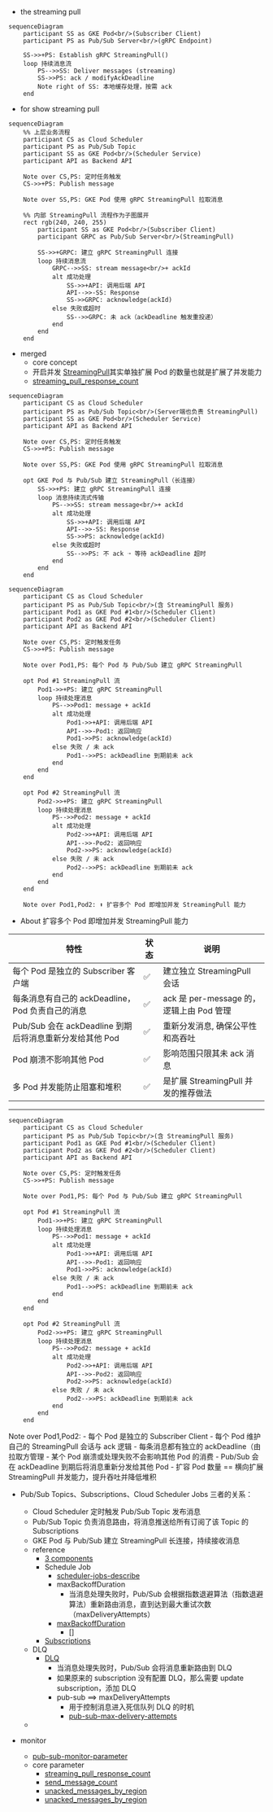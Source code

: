 - the streaming pull

```mermaid
sequenceDiagram
    participant SS as GKE Pod<br/>(Subscriber Client)
    participant PS as Pub/Sub Server<br/>(gRPC Endpoint)

    SS->>+PS: Establish gRPC StreamingPull()
    loop 持续消息流
        PS-->>SS: Deliver messages (streaming)
        SS->>PS: ack / modifyAckDeadline
        Note right of SS: 本地缓存处理，按需 ack
    end
```

- for show streaming pull

```mermaid
sequenceDiagram
    %% 上层业务流程
    participant CS as Cloud Scheduler
    participant PS as Pub/Sub Topic
    participant SS as GKE Pod<br/>(Scheduler Service)
    participant API as Backend API

    Note over CS,PS: 定时任务触发
    CS->>+PS: Publish message

    Note over SS,PS: GKE Pod 使用 gRPC StreamingPull 拉取消息

    %% 内部 StreamingPull 流程作为子图展开
    rect rgb(240, 240, 255)
        participant SS as GKE Pod<br/>(Subscriber Client)
        participant GRPC as Pub/Sub Server<br/>(StreamingPull)

        SS->>+GRPC: 建立 gRPC StreamingPull 连接
        loop 持续消息流
            GRPC-->>SS: stream message<br/>+ ackId
            alt 成功处理
                SS->>+API: 调用后端 API
                API-->>-SS: Response
                SS->>GRPC: acknowledge(ackId)
            else 失败或超时
                SS-->>GRPC: 未 ack（ackDeadline 触发重投递）
            end
        end
    end
```

- merged
    - core concept
    - 开启并发 [StreamingPull](./pub-sub-monitor-parameter.md#streamingpull)其实单独扩展 Pod 的数量也就是扩展了并发能力
    - [streaming_pull_response_count](./pub-sub-monitor-parameter.md#streaming_pull_response_count)

```mermaid
sequenceDiagram
    participant CS as Cloud Scheduler
    participant PS as Pub/Sub Topic<br/>(Server端也负责 StreamingPull)
    participant SS as GKE Pod<br/>(Scheduler Service)
    participant API as Backend API

    Note over CS,PS: 定时任务触发
    CS->>+PS: Publish message

    Note over SS,PS: GKE Pod 使用 gRPC StreamingPull 拉取消息

    opt GKE Pod 与 Pub/Sub 建立 StreamingPull（长连接）
        SS->>+PS: 建立 gRPC StreamingPull 连接
        loop 消息持续流式传输
            PS-->>SS: stream message<br/>+ ackId
            alt 成功处理
                SS->>+API: 调用后端 API
                API-->>-SS: Response
                SS->>PS: acknowledge(ackId)
            else 失败或超时
                SS-->>PS: 不 ack ➝ 等待 ackDeadline 超时
            end
        end
    end
```

```mermaid
sequenceDiagram
    participant CS as Cloud Scheduler
    participant PS as Pub/Sub Topic<br/>(含 StreamingPull 服务)
    participant Pod1 as GKE Pod #1<br/>(Scheduler Client)
    participant Pod2 as GKE Pod #2<br/>(Scheduler Client)
    participant API as Backend API

    Note over CS,PS: 定时触发任务
    CS->>+PS: Publish message

    Note over Pod1,PS: 每个 Pod 与 Pub/Sub 建立 gRPC StreamingPull

    opt Pod #1 StreamingPull 流
        Pod1->>+PS: 建立 gRPC StreamingPull
        loop 持续处理消息
            PS-->>Pod1: message + ackId
            alt 成功处理
                Pod1->>+API: 调用后端 API
                API-->>-Pod1: 返回响应
                Pod1->>PS: acknowledge(ackId)
            else 失败 / 未 ack
                Pod1-->>PS: ackDeadline 到期前未 ack
            end
        end
    end

    opt Pod #2 StreamingPull 流
        Pod2->>+PS: 建立 gRPC StreamingPull
        loop 持续处理消息
            PS-->>Pod2: message + ackId
            alt 成功处理
                Pod2->>+API: 调用后端 API
                API-->>-Pod2: 返回响应
                Pod2->>PS: acknowledge(ackId)
            else 失败 / 未 ack
                Pod2-->>PS: ackDeadline 到期前未 ack
            end
        end
    end

    Note over Pod1,Pod2: ⬆️ 扩容多个 Pod 即增加并发 StreamingPull 能力
```

- About 扩容多个 Pod 即增加并发 StreamingPull 能力

| 特性                                             | 状态 | 说明                                     |
| ------------------------------------------------ | ---- | ---------------------------------------- |
| 每个 Pod 是独立的 Subscriber 客户端              | ✅   | 建立独立 StreamingPull 会话              |
| 每条消息有自己的 ackDeadline，Pod 负责自己的消息 | ✅   | ack 是 per-message 的，逻辑上由 Pod 管理 |
| Pub/Sub 会在 ackDeadline 到期后将消息重新分发给其他 Pod | ✅   | 重新分发消息, 确保公平性和高吞吐         |
| Pod 崩溃不影响其他 Pod                           | ✅   | 影响范围只限其未 ack 消息                |
| 多 Pod 并发能防止阻塞和堆积                      | ✅   | 是扩展 StreamingPull 并发的推荐做法      |


---

```mermaid
sequenceDiagram
    participant CS as Cloud Scheduler
    participant PS as Pub/Sub Topic<br/>(含 StreamingPull 服务)
    participant Pod1 as GKE Pod #1<br/>(Scheduler Client)
    participant Pod2 as GKE Pod #2<br/>(Scheduler Client)
    participant API as Backend API

    Note over CS,PS: 定时触发任务
    CS->>+PS: Publish message

    Note over Pod1,PS: 每个 Pod 与 Pub/Sub 建立 gRPC StreamingPull

    opt Pod #1 StreamingPull 流
        Pod1->>+PS: 建立 gRPC StreamingPull
        loop 持续处理消息
            PS-->>Pod1: message + ackId
            alt 成功处理
                Pod1->>+API: 调用后端 API
                API-->>-Pod1: 返回响应
                Pod1->>PS: acknowledge(ackId)
            else 失败 / 未 ack
                Pod1-->>PS: ackDeadline 到期前未 ack
            end
        end
    end

    opt Pod #2 StreamingPull 流
        Pod2->>+PS: 建立 gRPC StreamingPull
        loop 持续处理消息
            PS-->>Pod2: message + ackId
            alt 成功处理
                Pod2->>+API: 调用后端 API
                API-->>-Pod2: 返回响应
                Pod2->>PS: acknowledge(ackId)
            else 失败 / 未 ack
                Pod2-->>PS: ackDeadline 到期前未 ack
            end
        end
    end
```

Note over Pod1,Pod2:
    - 每个 Pod 是独立的 Subscriber Client
    - 每个 Pod 维护自己的 StreamingPull 会话与 ack 逻辑
    - 每条消息都有独立的 ackDeadline（由拉取方管理
    - 某个 Pod 崩溃或处理失败不会影响其他 Pod 的消费
    - Pub/Sub 会在 ackDeadline 到期后将消息重新分发给其他 Pod
    - 扩容 Pod 数量 == 横向扩展 StreamingPull 并发能力，提升吞吐并降低堆积

- Pub/Sub Topics、Subscriptions、Cloud Scheduler Jobs 三者的关系：

    - Cloud Scheduler 定时触发 Pub/Sub Topic 发布消息
    - Pub/Sub Topic 负责消息路由，将消息推送给所有订阅了该 Topic 的 Subscriptions
    - GKE Pod 与 Pub/Sub 建立 StreamingPull 长连接，持续接收消息
    - reference
        - [3 components](./pub-sub-command.md)
        - Schedule Job
            - [scheduler-jobs-describe](./scheduler-jobs-describe.md)
            - maxBackoffDuration
                - 当消息处理失败时，Pub/Sub 会根据指数退避算法（指数退避算法）重新路由消息，直到达到最大重试次数（maxDeliveryAttempts）
            - [maxBackoffDuration](./pub-sub-max-delivery-attempts.md#2-maxbackoffdurationcloud-scheduler)
                - []
        - [Subscriptions](./pub-sub-subscription.md)
    - DLQ
        - [DLQ](./dlq.md)
            - 当消息处理失败时，Pub/Sub 会将消息重新路由到 DLQ
            - 如果原来的 subscription 没有配置 DLQ，那么需要 update subscription，添加 DLQ
            - pub-sub ==> maxDeliveryAttempts
                - 用于控制消息进入死信队列 DLQ 的时机
                - [pub-sub-max-delivery-attempts](./pub-sub-max-delivery-attempts.md)
    -

- monitor

    - [pub-sub-monitor-parameter](./pub-sub-monitor-parameter.md)
    - core parameter
        - [streaming_pull_response_count](./pub-sub-monitor-parameter.md#streaming_pull_response_count)
        - [send_message_count](./pub-sub-monitor-parameter.md#send_message_count)
        - [unacked_messages_by_region](./pub-sub-monitor-parameter.md#unacked_messages)
        - [unacked_messages_by_region](./unacked-message-by-region.md)



